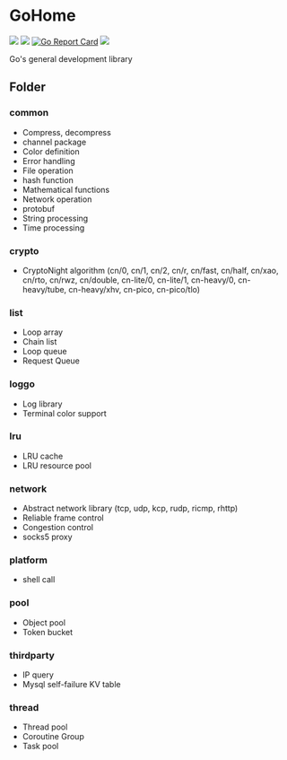 # GoHome
[<img src="https://img.shields.io/github/license/esrrhs/gohome">](https://github.com/esrrhs/gohome)
[<img src="https://img.shields.io/github/languages/top/esrrhs/gohome">](https://github.com/esrrhs/gohome)
[![Go Report Card](https://goreportcard.com/badge/github.com/esrrhs/gohome)](https://goreportcard.com/report/github.com/esrrhs/gohome)
[<img src="https://img.shields.io/github/actions/workflow/status/esrrhs/gohome/go.yml?branch=master">](https://github.com/esrrhs/gohome/actions)

Go's general development library

## Folder
### common
* Compress, decompress
* channel package
* Color definition
* Error handling
* File operation
* hash function
* Mathematical functions
* Network operation
* protobuf
* String processing
* Time processing

### crypto
* CryptoNight algorithm (cn/0, cn/1, cn/2, cn/r, cn/fast, cn/half, cn/xao, cn/rto, cn/rwz, cn/double, cn-lite/0, cn-lite/1, cn-heavy/0, cn-heavy/tube, cn-heavy/xhv, cn-pico, cn-pico/tlo)

### list
* Loop array
* Chain list
* Loop queue
* Request Queue

### loggo
* Log library
* Terminal color support

### lru
* LRU cache
* LRU resource pool

### network
* Abstract network library (tcp, udp, kcp, rudp, ricmp, rhttp)
* Reliable frame control
* Congestion control
* socks5 proxy

### platform
* shell call

### pool
* Object pool
* Token bucket

### thirdparty
* IP query
* Mysql self-failure KV table

### thread
* Thread pool
* Coroutine Group
* Task pool

